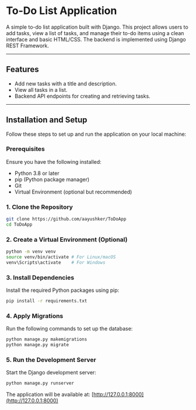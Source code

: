 # To-Do List Application

A simple to-do list application built with Django. This project allows users to add tasks, view a list of tasks, and manage their to-do items using a clean interface and basic HTML/CSS. The backend is implemented using Django REST Framework.

---

## Features

- Add new tasks with a title and description.
- View all tasks in a list.
- Backend API endpoints for creating and retrieving tasks.

---

## Installation and Setup

Follow these steps to set up and run the application on your local machine:

### Prerequisites

Ensure you have the following installed:

- Python 3.8 or later
- pip (Python package manager)
- Git
- Virtual Environment (optional but recommended)

### 1. Clone the Repository

```bash
git clone https://github.com/aayushker/ToDoApp
cd ToDoApp
```

### 2. Create a Virtual Environment (Optional)

```bash
python -m venv venv
source venv/bin/activate # For Linux/macOS
venv\Scripts\activate    # For Windows
```

### 3. Install Dependencies

Install the required Python packages using pip:

```bash
pip install -r requirements.txt
```

### 4. Apply Migrations

Run the following commands to set up the database:

```bash
python manage.py makemigrations
python manage.py migrate
```

### 5. Run the Development Server

Start the Django development server:

```bash
python manage.py runserver
```

The application will be available at: [http://127.0.0.1:8000](http://127.0.0.1:8000)